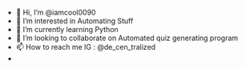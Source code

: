 - 👋 Hi, I’m @iamcool0090
- 👀 I’m interested in Automating Stuff
- 🌱 I’m currently learning Python
- 💞️ I’m looking to collaborate on Automated quiz generating program
- 📫 How to reach me IG : @de_cen_tralized
- 

<!---
iamcool0090/iamcool0090 is a ✨ special ✨ repository because its `README.md` (this file) appears on your GitHub profile.
You can click the Preview link to take a look at your changes.
--->
